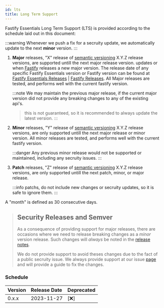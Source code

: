 ```yaml
---
id: lts
title: Long Term Support
---
```



Fastify Essentials Long Term Support (LTS) is provided according to the schedule laid out
in this document:

:::warning
Whenever we push a fix for a secruity update, we automatically update to the next **minor** version.
:::

1. **Major** releases, "X" release of [semantic versioning][semver] X.Y.Z release
  versions, are supported untill the next major release version.
	updates or when [Fastify](https://github.com/fastify/fastify) releases a new major 
	version. The release date of any specific Fastify Essentials version or Fastify version can be found at
  [Fastify Essentials Releases](https://github.com/devoplx/fastify-essentials/releases) | [Fastify Releases](https://github.com/fastify/fastify/release).
	All Major releases are tested, and performs well with the current fastify version.

	:::note
	We may maintain the previous major release, if the current major version did not provide any 
	breaking changes to any of the existing api's.
	> this is not guaranteed, so it is recommended to always update the latest version.
	:::

2. **Minor** releases, "Y" release of [semantic versioning][semver] X.Y.Z release
	versions, are only supported untill the next major release or minor version.
	All minor releases are tested, and performs well with the current fastify version.

	:::danger
	Any previous minor release would not be supported or maintained, including any secruity issues.
	:::

3. **Patch** releases, "Z" release of [semantic versioning][semver] X.Y.Z release
	versions, are only supported untill the next patch, minor, or major release.


	:::info
	patchs, do not include new changes or secruity updates, so it is safe to ignore them. 
	:::

A "month" is defined as 30 consecutive days.

> ## Security Releases and Semver
>
> As a consequence of providing  support for major releases, there are
> occasions where we need to release breaking changes as a _minor_ version
> release. Such changes will _always_ be noted in the [release
> notes](https://github.com/devoplx/fastify-essentials/releases).
>
> We do not provide support to avoid theses changes due to the fact of a public 
> secruity issue. We always provide support at our issue [page](https://github.com/devoplx/fastify-essentials/issues) and will provide a guide to fix the changes.

[semver]: https://semver.org/

### Schedule
<a id="lts-schedule"></a>

| Version | Release Date | Deprecated | 
| :------ | :----------- | :----------| 
| 0.x.x   | 2023-11-27   | [❌]       | 
